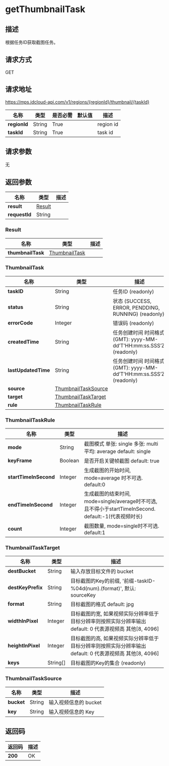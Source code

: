# getThumbnailTask


## 描述
根据任务ID获取截图任务。

## 请求方式
GET

## 请求地址
https://mps.jdcloud-api.com/v1/regions/{regionId}/thumbnail/{taskId}

|名称|类型|是否必需|默认值|描述|
|---|---|---|---|---|
|**regionId**|String|True| |region id|
|**taskId**|String|True| |task id|

## 请求参数
无


## 返回参数
|名称|类型|描述|
|---|---|---|
|**result**|[Result](user-content-getthumbnailtask#result)| |
|**requestId**|String| |

### <div id="result">Result</div>
|名称|类型|描述|
|---|---|---|
|**thumbnailTask**|[ThumbnailTask](user-content-getthumbnailtask#thumbnailtask)| |
### <div id="thumbnailtask">ThumbnailTask</div>
|名称|类型|描述|
|---|---|---|
|**taskID**|String|任务ID (readonly)|
|**status**|String|状态 (SUCCESS, ERROR, PENDDING, RUNNING) (readonly)|
|**errorCode**|Integer|错误码 (readonly)|
|**createdTime**|String|任务创建时间 时间格式(GMT): yyyy-MM-dd’T’HH:mm:ss.SSS’Z’  (readonly)|
|**lastUpdatedTime**|String|任务创建时间 时间格式(GMT): yyyy-MM-dd’T’HH:mm:ss.SSS’Z’  (readonly)|
|**source**|[ThumbnailTaskSource](user-content-getthumbnailtask#thumbnailtasksource)| |
|**target**|[ThumbnailTaskTarget](user-content-getthumbnailtask#thumbnailtasktarget)| |
|**rule**|[ThumbnailTaskRule](user-content-getthumbnailtask#thumbnailtaskrule)| |
### <div id="thumbnailtaskrule">ThumbnailTaskRule</div>
|名称|类型|描述|
|---|---|---|
|**mode**|String|截图模式 单张: single 多张: multi 平均: average default: single|
|**keyFrame**|Boolean|是否开启关键帧截图 default: true|
|**startTimeInSecond**|Integer|生成截图的开始时间, mode=average 时不可选. default:0|
|**endTimeInSecond**|Integer|生成截图的结束时间, mode=single/average时不可选, 且不得小于startTimeInSecond. default:-1(代表视频时长)|
|**count**|Integer|截图数量, mode=single时不可选. default:1|
### <div id="thumbnailtasktarget">ThumbnailTaskTarget</div>
|名称|类型|描述|
|---|---|---|
|**destBucket**|String|输入存放目标文件的 bucket|
|**destKeyPrefix**|String|目标截图的Key的前缀, '前缀-taskID-%04d(num).(format)', 默认: sourceKey|
|**format**|String|目标截图的格式 default: jpg|
|**widthInPixel**|Integer|目标截图的宽, 如果视频实际分辨率低于目标分辨率则按照实际分辨率输出 default: 0 代表源视频高 其他[8, 4096]|
|**heightInPixel**|Integer|目标截图的高, 如果视频实际分辨率低于目标分辨率则按照实际分辨率输出 default: 0 代表源视频高 其他[8, 4096]|
|**keys**|String[]|目标截图的Key的集合 (readonly)|
### <div id="thumbnailtasksource">ThumbnailTaskSource</div>
|名称|类型|描述|
|---|---|---|
|**bucket**|String|输入视频信息的 bucket|
|**key**|String|输入视频信息的 Key|

## 返回码
|返回码|描述|
|---|---|
|**200**|OK|
